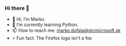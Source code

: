 ### Hi there 👋

<!--
**markodufala/markodufala** is a ✨ _special_ ✨ repository because its `README.md` (this file) appears on your GitHub profile.

Here are some ideas to get you started:

- 🔭 I’m currently working on ...
- 🌱 I’m currently learning ...
- 👯 I’m looking to collaborate on ...
- 🤔 I’m looking for help with ...
- 💬 Ask me about ...
- 📫 How to reach me: ...
- 😄 Pronouns: ...
-->



- 👋 Hi, I’m Marko.
- 🌱 I’m currently learning Python.
- 📫 How to reach me: marko.dufala@stcmicrosoft.sk
- ⚡ Fun fact: The Firefox logo isn't a fox
